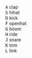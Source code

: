 
<!DOCTYPE html>
<html lang="en" dir="ltr">

<head>
  <meta charset="utf-8">
  <title>DrumKit</title>
  <link rel="stylesheet" href="style.css" </head>


<body>

  <div class="keys">
    <div data-key="65" class="key">
      <kbd>A</kbd>
      <span class="sound">clap</span>
    </div>
    <div data-key="83" class="key">
      <kbd>S</kbd>
      <span class="sound">hihat</span>
    </div>
    <div data-key="68" class="key">
      <kbd>D</kbd>
      <span class="sound">kick</span>
    </div>
    <div data-key="70" class="key">
      <kbd>F</kbd>
      <span class="sound">openhat</span>
    </div>
    <div data-key="71" class="key">
      <kbd>G</kbd>
      <span class="sound">boom</span>
    </div>
    <div data-key="72" class="key">
      <kbd>H</kbd>
      <span class="sound">ride</span>
    </div>
    <div data-key="74" class="key">
      <kbd>J</kbd>
      <span class="sound">snare</span>
    </div>
    <div data-key="75" class="key">
      <kbd>K</kbd>
      <span class="sound">tom</span>
    </div>
    <div data-key="76" class="key">
      <kbd>L</kbd>
      <span class="sound">tink</span>
    </div>
  </div>

  <audio data-key="65" src="sound/clap.wav"></audio>
  <audio data-key="83" src="sound/hihat.wav"></audio>
  <audio data-key="68" src="sound/kick.wav"></audio>
  <audio data-key="70" src="sound/openhat.wav"></audio>
  <audio data-key="71" src="sound/boom.wav"></audio>
  <audio data-key="72" src="sound/ride.wav"></audio>
  <audio data-key="74" src="sound/snare.wav"></audio>
  <audio data-key="75" src="sound/tom.wav"></audio>
  <audio data-key="76" src="sound/tink.wav"></audio>


<script>
  function removeTransition(e) {
    if (e.propertyName !== 'transform') return;
    e.target.classList.remove('playing');
  }

  function playSound(e) {
    const audio = document.querySelector(`audio[data-key="${e.keyCode}"]`);
    const key = document.querySelector(`div[data-key="${e.keyCode}"]`);
    if (!audio) return;
    
    audio.currentTime = 0;
    audio.play();
    key.classList.add('playing');
  }

  const keys = Array.from(document.querySelectorAll('.key'));
  keys.forEach(key => key.addEventListener('transitionend', removeTransition));
  window.addEventListener('keydown', playSound);

</script>

</body>

</html>

